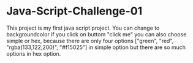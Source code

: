 # Java-Script-Challenge-01
This project is my first java script project.
You can change to backgroundcolor if you click on buttom "click me"
you can also choose simple or hex, because there are only four options ["green", "red", "rgba(133,122,200)", "#f15025"]
in simple option but there are so much options in hex option.
